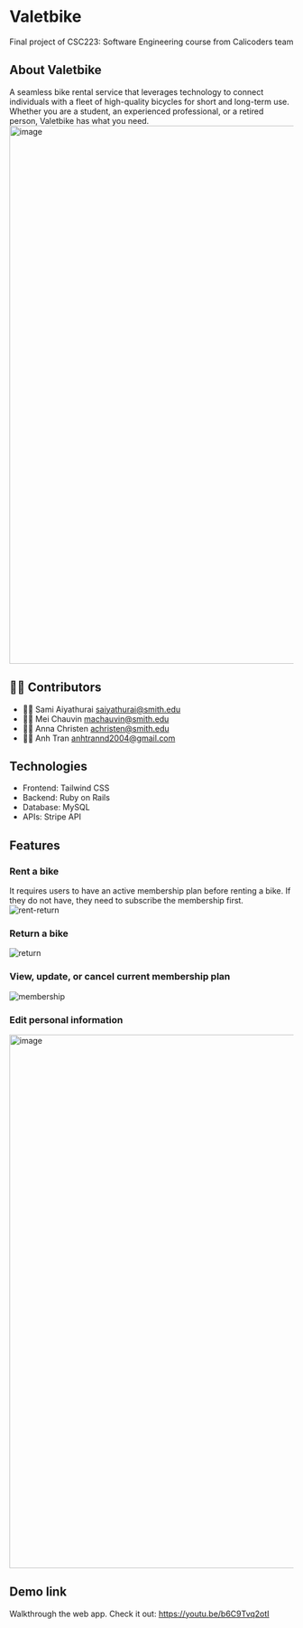 # Valetbike
Final project of CSC223: Software Engineering course from Calicoders team

## About Valetbike 
A seamless bike rental service that leverages technology to connect individuals with a fleet of high-quality bicycles for short and long-term use. Whether you are a student, an experienced professional, or a retired person, Valetbike has what you need.
<img width="952" alt="image" src="https://github.com/Anhtran0208/valetbike/assets/66905335/66ed6b7d-0b47-4638-9ed2-9e0fa9cd38ac">

## 👨‍💻 Contributors
* 👨‍💻 Sami Aiyathurai saiyathurai@smith.edu
* 👨‍💻 Mei Chauvin machauvin@smith.edu
* 👨‍💻 Anna Christen achristen@smith.edu
* 👨‍💻 Anh Tran anhtrannd2004@gmail.com

## Technologies
* Frontend: Tailwind CSS
* Backend: Ruby on Rails
* Database: MySQL
* APIs: Stripe API
## Features 
### Rent a bike 
It requires users to have an active membership plan before renting a bike. If they do not have, they need to subscribe the membership first.
![rent-return](https://github.com/Anhtran0208/valetbike/assets/66905335/e8c4f338-646a-4089-94b2-7ccbae2f8989)

### Return a bike
![return](https://github.com/Anhtran0208/valetbike/assets/66905335/7121ec6c-edc4-41b8-9fb9-cb3bdc4772f9)

### View, update, or cancel current membership plan 
![membership](https://github.com/Anhtran0208/valetbike/assets/66905335/5e563508-e4ee-4e83-81c6-7c5303671efa)

### Edit personal information 
<img width="944" alt="image" src="https://github.com/Anhtran0208/valetbike/assets/66905335/ff05a195-8072-42eb-a6fb-1ef2ca61b7fd">

## Demo link 
Walkthrough the web app. Check it out: https://youtu.be/b6C9Tvq2otI





